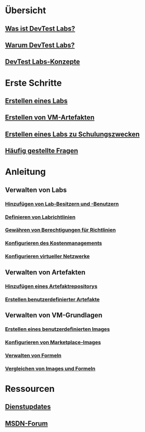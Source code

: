 # Übersicht
## [Was ist DevTest Labs?](devtest-lab-overview.md)
## [Warum DevTest Labs?](devtest-lab-why.md)
## [DevTest Labs-Konzepte](devtest-lab-concepts.md)

# Erste Schritte
## [Erstellen eines Labs](devtest-lab-create-lab.md)
## [Erstellen von VM-Artefakten](devtest-lab-add-vm-with-artifacts.md)
## [Erstellen eines Labs zu Schulungszwecken](devtest-lab-training-lab.md)
## [Häufig gestellte Fragen](devtest-lab-faq.md)

# Anleitung
## Verwalten von Labs
### [Hinzufügen von Lab-Besitzern und -Benutzern](devtest-lab-add-devtest-user.md)
### [Definieren von Labrichtlinien](devtest-lab-set-lab-policy.md)
### [Gewähren von Berechtigungen für Richtlinien](devtest-lab-grant-user-permissions-to-specific-lab-policies.md)
### [Konfigurieren des Kostenmanagements](devtest-lab-configure-cost-management.md)
### [Konfigurieren virtueller Netzwerke](devtest-lab-configure-vnet.md)

## Verwalten von Artefakten
### [Hinzufügen eines Artefaktrepositorys](devtest-lab-add-artifact-repo.md)
### [Erstellen benutzerdefinierter Artefakte](devtest-lab-artifact-author.md)

## Verwalten von VM-Grundlagen
### [Erstellen eines benutzerdefinierten Images](devtest-lab-create-template.md)
### [Konfigurieren von Marketplace-Images](devtest-lab-configure-marketplace-images.md)
### [Verwalten von Formeln](devtest-lab-manage-formulas.md)
### [Vergleichen von Images und Formeln](devtest-lab-comparing-vm-base-image-types.md)

# Ressourcen
## [Dienstupdates](https://azure.microsoft.com/en-us/updates/?product=devtest-lab&updatetype=&platform=)
## [MSDN-Forum](https://social.msdn.microsoft.com/Forums/en-US/home?forum=AzureDevTestLabs)



<!--HONumber=Nov16_HO2-->


